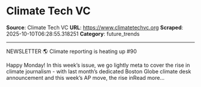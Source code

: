 # Climate Tech VC

**Source**: Climate Tech VC
**URL**: https://www.climatetechvc.org
**Scraped**: 2025-10-10T06:28:55.318251
**Category**: future_trends

---

NEWSLETTER
🌎 Climate reporting is heating up #90

Happy Monday! In this week’s issue, we go lightly meta to cover the rise in climate journalism - with last month’s dedicated Boston Globe climate desk announcement and this week’s AP move, the rise inRead more…
